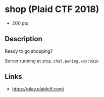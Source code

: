 # shop (Plaid CTF 2018)

* 200 pts

## Description

>>>
Ready to go shopping?

Server running at `shop.chal.pwning.xxx:9916`
>>>

## Links
* https://play.plaidctf.com/
